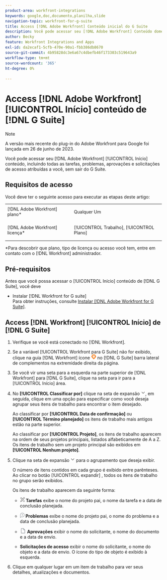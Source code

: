 ```yaml
---
product-area: workfront-integrations
keywords: google,doc,documento,planilha,slide
navigation-topic: workfront-for-g-suite
title: Access [!DNL Adobe Workfront] Conteúdo inicial do G Suite
description: Você pode acessar seu [!DNL Adobe Workfront] Conteúdo doméstico, incluindo todas as tarefas, problemas, aprovações e solicitações de acesso atribuídas a você, sem sair do G Suite.
author: Becky
feature: Workfront Integrations and Apps
exl-id: da2ecaf1-5cfb-470e-90a1-fbb386db8670
source-git-commit: 4b95828dc3e6a67c4dbefb46f173303c519643a9
workflow-type: tm+mt
source-wordcount: '365'
ht-degree: 0%

---
```


# Access [!DNL Adobe Workfront] [!UICONTROL Início] conteúdo de [!DNL G Suite]

>[!NOTE]
>
>A versão mais recente do plug-in do Adobe Workfront para Google foi lançada em 26 de junho de 2023.

Você pode acessar seu [!DNL Adobe Workfront] [!UICONTROL Início] conteúdo, incluindo todas as tarefas, problemas, aprovações e solicitações de acesso atribuídas a você, sem sair do G Suite.

## Requisitos de acesso

Você deve ter o seguinte acesso para executar as etapas deste artigo:

<table style="table-layout:auto"> 
 <col> 
 <col> 
 <tbody> 
  <tr> 
   <td role="rowheader">[!DNL Adobe Workfront] plano*</td> 
   <td> <p>Qualquer Um</p> </td> 
  </tr> 
  <tr> 
   <td role="rowheader">[!DNL Adobe Workfront] licença*</td> 
   <td> <p>[!UICONTROL Trabalho], [!UICONTROL Plano]</p> </td> 
  </tr> 
 </tbody> 
</table>

&#42;Para descobrir que plano, tipo de licença ou acesso você tem, entre em contato com o [!DNL Workfront] administrador.

## Pré-requisitos

Antes que você possa acessar o [!UICONTROL Início] conteúdo de [!DNL G Suite], você deve

* Instalar [!DNL Workfront for G suite]\
   Para obter instruções, consulte [Instalar [!DNL Adobe Workfront for G Suite]](../../workfront-integrations-and-apps/workfront-for-g-suite/install-workfront-for-gsuite.md).

## Access [!DNL Workfront] [!UICONTROL Início] de [!DNL G Suite]

1. Verifique se você está conectado no [!DNL Workfront].
1. Se a variável [!UICONTROL Workfront para G Suite] não for exibido, clique na guia [!DNL Workfront] ícone ![](assets/wf-lion-icon.png) no [!DNL G Suite] barra lateral de complementos na extremidade direita da página.
1. Se você vir uma seta para a esquerda na parte superior de [!DNL Workfront] para [!DNL G Suite], clique na seta para ir para a [!UICONTROL Início] área.

1. No **[!UICONTROL Classificar por]** clique na seta de expansão ![](assets/dropdown-arrow.png), em seguida, clique em uma opção para especificar como você deseja agrupar seus itens de trabalho para encontrar o item desejado.

   Ao classificar por **[!UICONTROL Data de confirmação]** ou **[!UICONTROL Término planejado]** os itens de trabalho mais antigos estão na parte superior.

   Ao classificar por **[!UICONTROL Projeto]**, os itens de trabalho aparecem na ordem de seus projetos principais, listados alfabeticamente de A a Z. Os itens de trabalho sem um projeto principal são exibidos em **[!UICONTROL Nenhum projeto]**.

1. Clique na seta de expansão ![](assets/dropdown-arrow.png) para o agrupamento que deseja exibir.

   O número de itens contidos em cada grupo é exibido entre parênteses. Ao clicar no botão [!UICONTROL expandir] , todos os itens de trabalho no grupo serão exibidos.

   Os itens de trabalho aparecem da seguinte forma:

   * ![](assets/task-icon.png) **Tarefas** exibe o nome do projeto pai, o nome da tarefa e a data de conclusão planejada.

   * ![](assets/issue-icon.png) **Problemas** exibe o nome do projeto pai, o nome do problema e a data de conclusão planejada.

   * ![](assets/document-icon.png)  **Aprovações** exibir o nome do solicitante, o nome do documento e a data de envio.
   * **Solicitações de acesso** exibir o nome do solicitante, o nome do objeto e a data de envio. O ícone do tipo de objeto é exibido à esquerda.

1. Clique em qualquer lugar em um item de trabalho para ver seus detalhes, atualizações e documentos.
